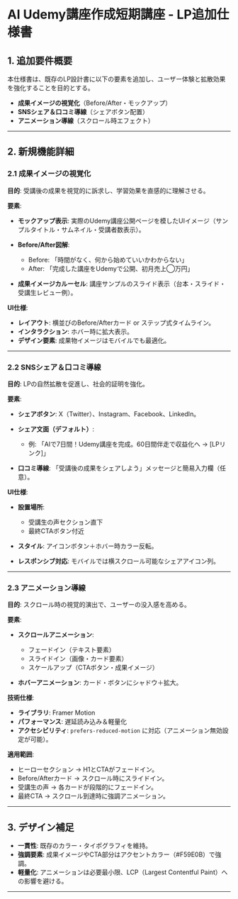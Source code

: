 

# AI Udemy講座作成短期講座 - LP追加仕様書

## 1. 追加要件概要

本仕様書は、既存のLP設計書に以下の要素を追加し、ユーザー体験と拡散効果を強化することを目的とする。

* **成果イメージの視覚化**（Before/After・モックアップ）
* **SNSシェア＆口コミ導線**（シェアボタン配置）
* **アニメーション導線**（スクロール時エフェクト）

---

## 2. 新規機能詳細

### 2.1 成果イメージの視覚化

**目的**: 受講後の成果を視覚的に訴求し、学習効果を直感的に理解させる。

**要素**:

* **モックアップ表示**: 実際のUdemy講座公開ページを模したUIイメージ（サンプルタイトル・サムネイル・受講者数表示）。
* **Before/After図解**:

  * Before: 「時間がなく、何から始めていいかわからない」
  * After: 「完成した講座をUdemyで公開、初月売上◯万円」
* **成果イメージカルーセル**: 講座サンプルのスライド表示（台本・スライド・受講生レビュー例）。

**UI仕様**:

* **レイアウト**: 横並びのBefore/Afterカード or ステップ式タイムライン。
* **インタラクション**: ホバー時に拡大表示。
* **デザイン要素**: 成果物イメージはモバイルでも最適化。

---

### 2.2 SNSシェア＆口コミ導線

**目的**: LPの自然拡散を促進し、社会的証明を強化。

**要素**:

* **シェアボタン**: X（Twitter）、Instagram、Facebook、LinkedIn。
* **シェア文面（デフォルト）**:

  * 例: 「AIで7日間！Udemy講座を完成。60日間伴走で収益化へ → \[LPリンク]」
* **口コミ導線**: 「受講後の成果をシェアしよう」メッセージと簡易入力欄（任意）。

**UI仕様**:

* **設置場所**:

  * 受講生の声セクション直下
  * 最終CTAボタン付近
* **スタイル**: アイコンボタン＋ホバー時カラー反転。
* **レスポンシブ対応**: モバイルでは横スクロール可能なシェアアイコン列。

---

### 2.3 アニメーション導線

**目的**: スクロール時の視覚的演出で、ユーザーの没入感を高める。

**要素**:

* **スクロールアニメーション**:

  * フェードイン（テキスト要素）
  * スライドイン（画像・カード要素）
  * スケールアップ（CTAボタン・成果イメージ）
* **ホバーアニメーション**: カード・ボタンにシャドウ＋拡大。

**技術仕様**:

* **ライブラリ**: Framer Motion
* **パフォーマンス**: 遅延読み込み＆軽量化
* **アクセシビリティ**: `prefers-reduced-motion` に対応（アニメーション無効設定が可能）。

**適用範囲**:

* ヒーローセクション → H1とCTAがフェードイン。
* Before/Afterカード → スクロール時にスライドイン。
* 受講生の声 → 各カードが段階的にフェードイン。
* 最終CTA → スクロール到達時に強調アニメーション。

---

## 3. デザイン補足

* **一貫性**: 既存のカラー・タイポグラフィを維持。
* **強調要素**: 成果イメージやCTA部分はアクセントカラー（#F59E0B）で強調。
* **軽量化**: アニメーションは必要最小限、LCP（Largest Contentful Paint）への影響を避ける。

---
